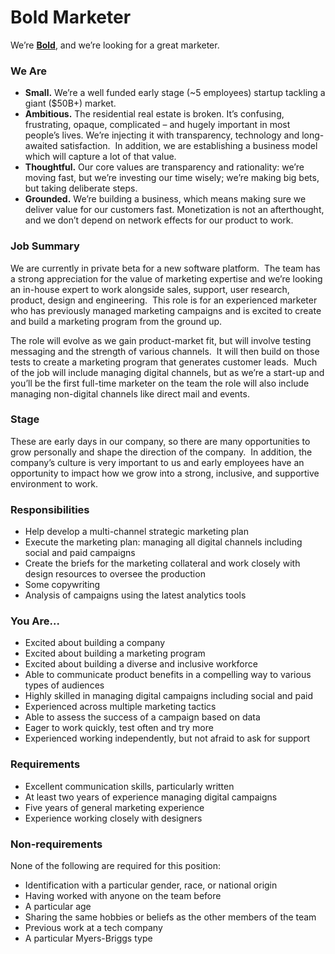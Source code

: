 # Bold Marketer

We’re [**Bold**](http://boldlisting.com/), and we’re looking for a great marketer.

### **We Are**
 
- **Small.** We’re a well funded early stage (~5 employees) startup tackling a giant ($50B+) market. 
- **Ambitious.** The residential real estate is broken. It’s confusing, frustrating, opaque, complicated – and hugely important in most people’s lives. We’re injecting it with transparency, technology and long-awaited satisfaction.  In addition, we are establishing a business model which will capture a lot of that value. 
- **Thoughtful.** Our core values are transparency and rationality: we’re moving fast, but we’re investing our time wisely; we’re making big bets, but taking deliberate steps.  
- **Grounded.** We’re building a business, which means making sure we deliver value for our customers fast. Monetization is not an afterthought, and we don’t depend on network effects for our product to work. 

### **Job Summary**
We are currently in private beta for a new software platform.  The team has a strong appreciation for the value of marketing expertise and we’re looking an in-house expert to work alongside sales, support, user research, product, design and engineering.  This role is for an experienced marketer who has previously managed marketing campaigns and is excited to create and build a marketing program from the ground up.   


The role will evolve as we gain product-market fit, but will involve testing messaging and the strength of various channels.  It will then build on those tests to create a marketing program that generates customer leads.  Much of the job will include managing digital channels, but as we’re a start-up and you’ll be the first full-time marketer on the team the role will also include managing non-digital channels like direct mail and events.  

### **Stage**
These are early days in our company, so there are many opportunities to grow personally and shape the direction of the company.  In addition, the company’s culture is very important to us and early employees have an opportunity to impact how we grow into a strong, inclusive, and supportive environment to work.

### **Responsibilities**
- Help develop a multi-channel strategic marketing plan 
- Execute the marketing plan: managing all digital channels including social and paid campaigns 
- Create the briefs for the marketing collateral and work closely with design resources to oversee the production 
- Some copywriting 
- Analysis of campaigns using the latest analytics tools 

### **You Are...**
- Excited about building a company 
- Excited about building a marketing program 
- Excited about building a diverse and inclusive workforce 
- Able to communicate product benefits in a compelling way to various types of audiences  
- Highly skilled in managing digital campaigns including social and paid  
- Experienced across multiple marketing tactics 
- Able to assess the success of a campaign based on data 
- Eager to work quickly, test often and try more 
- Experienced working independently, but not afraid to ask for support 

### **Requirements**
- Excellent communication skills, particularly written 
- At least two years of experience managing digital campaigns 
- Five years of general marketing experience 
- Experience working closely with designers 

### **Non-requirements**
None of the following are required for this position:

- Identification with a particular gender, race, or national origin 
- Having worked with anyone on the team before 
- A particular age 
- Sharing the same hobbies or beliefs as the other members of the team 
- Previous work at a tech company
- A particular Myers-Briggs type
